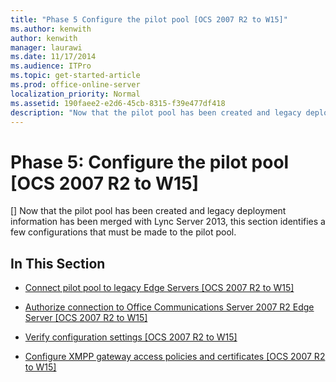 ```yaml
---
title: "Phase 5 Configure the pilot pool [OCS 2007 R2 to W15]"
ms.author: kenwith
author: kenwith
manager: laurawi
ms.date: 11/17/2014
ms.audience: ITPro
ms.topic: get-started-article
ms.prod: office-online-server
localization_priority: Normal
ms.assetid: 190faee2-e2d6-45cb-8315-f39e477df418
description: "Now that the pilot pool has been created and legacy deployment information has been merged with Lync Server 2013, this section identifies a few configurations that must be made to the pilot pool."
---
```


# Phase 5: Configure the pilot pool [OCS 2007 R2 to W15]
[]
Now that the pilot pool has been created and legacy deployment information has been merged with Lync Server 2013, this section identifies a few configurations that must be made to the pilot pool.
  
## In This Section

- [Connect pilot pool to legacy Edge Servers [OCS 2007 R2 to W15]](connect-pilot-pool-to-legacy-edge-servers-ocs-2007-r2-to-w15.md)
    
- [Authorize connection to Office Communications Server 2007 R2 Edge Server [OCS 2007 R2 to W15]](authorize-connection-to-office-communications-server-2007-r2-edge-server-ocs-200.md)
    
- [Verify configuration settings [OCS 2007 R2 to W15]](verify-configuration-settings-ocs-2007-r2-to-w15.md)
    
- [Configure XMPP gateway access policies and certificates [OCS 2007 R2 to W15]](configure-xmpp-gateway-access-policies-and-certificates-ocs-2007-r2-to-w15.md)
    

